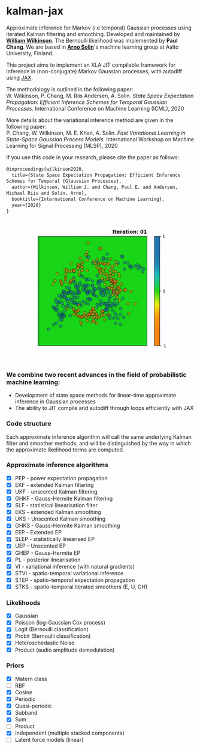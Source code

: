 # kalman-jax
Approximate inference for Markov (i.e temporal) Gaussian processes using iterated Kalman filtering and smoothing. Developed and maintained by [**William Wilkinson**](https://twitter.com/wil_j_wil).
The Bernoulli likelihood was implemented by **Paul Chang**. We are based in [**Arno Solin**](https://users.aalto.fi/~asolin/)'s machine learning group at Aalto University, Finland.

This project aims to implement an XLA JIT compilable framework for inference in (non-conjugate) Markov Gaussian processes, with autodiff using [JAX](https://github.com/google/jax).

The methodology is outlined in the following paper:  
W. Wilkinson, P. Chang, M. Riis Andersen, A. Solin. *State Space Expectation Propagation: Efficient Inference Schemes for Temporal Gaussian Processes.* International Conference on Machine Learning (ICML), 2020

More details about the variational inference method are given in the following paper:  
P. Chang, W. Wilkinson, M. E. Khan, A. Solin. *Fast Variational Learning in State-Space Gaussian Process Models.* International Workshop on Machine Learning for Signal Processing (MLSP), 2020

If you use this code in your research, please cite the paper as follows:  
```
@inproceedings{wilkinson2020,
  title={State Space Expectation Propagation: Efficient Inference Schemes for Temporal {G}aussian Processes},
  author={Wilkinson, William J. and Chang, Paul E. and Andersen, Michael Riis and Solin, Arno},
  booktitle={International Conference on Machine Learning},
  year={2020}
}
```

![Spatio temporal GP classification](./data/spatio_temporal_classification.gif)

### We combine two recent advances in the field of probabilistic machine learning:
 - Development of state space methods for linear-time approximate inference in Gaussian processes
 - The ability to JIT compile and autodiff through loops efficiently with JAX

### Code structure
Each approximate inference algorithm will call the same underlying Kalman filter and smoother methods, and will be distinguished by the way in which the approximate likelihood terms are computed.

### Approximate inference algorithms
 - [x] PEP - power expectation propagation
 - [x] EKF - extended Kalman filtering
 - [x] UKF - unscented Kalman filtering
 - [x] GHKF - Gauss-Hermite Kalman filtering
 - [x] SLF - statistical linearisation filter
 - [x] EKS - extended Kalman smoothing
 - [x] UKS - Unscented Kalman smoothing
 - [x] GHKS - Gauss-Hermite Kalman smoothing
 - [x] EEP - Extended EP
 - [x] SLEP - statistically linearised EP
 - [x] UEP - Unscented EP
 - [x] GHEP - Gauss-Hermite EP
 - [x] PL - posterior linearisation
 - [x] VI - variational inference (with natural gradients)
 - [x] STVI - spatio-temporal variational inference
 - [x] STEP - spatio-temporal expectation propagation
 - [x] STKS - spatio-temporal iterated smoothers (E, U, GH)

### Likelihoods
- [x] Gaussian
- [x] Poisson (log-Gaussian Cox process)
- [x] Logit (Bernoulli classification)
- [x] Probit (Bernoulli classification)
- [x] Heteroschedastic Noise
- [x] Product (audio amplitude demodulation)

### Priors
- [x] Matern class
- [ ] RBF
- [x] Cosine
- [x] Periodic
- [x] Quasi-periodic
- [x] Subband
- [x] Sum
- [ ] Product
- [x] Independent (multiple stacked components) 
- [ ] Latent force models (linear)
